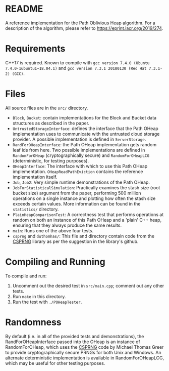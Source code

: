 # README
A reference implementation for the Path Oblivious Heap algorithm. For a description of the algorithm, please refer to https://eprint.iacr.org/2019/274.

# Requirements

C++17 is required. Known to compile with `gcc version 7.4.0 (Ubuntu 7.4.0-1ubuntu1~18.04.1)` and `gcc version 7.3.1 20180130 (Red Hat 7.3.1-2) (GCC)`.

# Files

All source files are in the `src/` directory.
- `Block`, `Bucket`: contain implementations for the Block and Bucket data structures as described
  in the paper.
- `UntrustedStorageInterface`: defines the interface that the Path OHeap implementation uses to
  communicate with the untrusted cloud storage provider. A possible implementation is defined in
  `ServerStorage`.
- `RandForOHeapInterface`: the Path OHeap implementation gets random leaf ids from here. Two
  possible implementations are defined in `RandomForOHeap` (cryptographically secure) and
  `RandomForOHeapLCG` (deterministic, for testing purposes).
- `OHeapInterface`: The interface with which to use this Path OHeap implementation.
  `OHeapReadPathEviction` contains the reference implementation itself.
- `Job`, `Job2`: Very simple runtime demonstrations of the Path OHeap.
- `JobForStatisticalSimulation`: Practically examines the stash size (root bucket size) argument
  from the paper, performing 500 million operations on a single instance and plotting how often the
  stash size exceeds certain values. More information can be found in the `statistics/` directory.
- `PlainHeapComparisonTest`: A correctness test that performs operations at random on both an
  instance of this Path OHeap and a 'plain' C++ heap, ensuring that they always produce the same
  results.
- `main`: Runs one of the above four tests.
- `csprng` and `duthomhas/`: This file and directory contain code from the [CSPRNG](https://github.com/Duthomhas/CSPRNG) library as per the suggestion in the library's github.

# Compiling and Running

To compile and run:

1. Uncomment out the desired test in `src/main.cpp`; comment out any other tests.
2. Run `make` in this directory.
3. Run the test with `./POHeapTester`.

# Randomness

By default (i.e. in all of the provided tests and demonstrations), the RandForOHeapInterface passed into the OHeap is an instance of RandomForOHeap, which uses the [CSPRNG](https://github.com/Duthomhas/CSPRNG) code by Michael Thomas Greer to provide cryptographically secure PRNGs for both Unix and Windows. An alternate deterministic implementation is available in RandomForOHeapLCG, which may be useful for other testing purposes.
